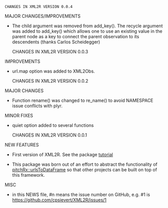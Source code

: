     CHANGES IN XML2R VERSION 0.0.4

MAJOR CHANGES/IMPROVEMENTS

  - The child argument was removed from add_key(). The recycle argument was added to add_key() which allows one to use an existing value in the parent node as a key to connect the parent observation to its descendents (thanks Carlos Scheidegger) 
  
    CHANGES IN XML2R VERSION 0.0.3

IMPROVEMENTS

  - url.map option was added to XML2Obs.
  
    CHANGES IN XML2R VERSION 0.0.2

MAJOR CHANGES

  - Function rename() was changed to re_name() to avoid NAMESPACE issue conflicts with plyr.

MINOR FIXES

  - quiet option added to several functions

    CHANGES IN XML2R VERSION 0.0.1

NEW FEATURES

  - First version of XML2R. See the package [tutorial](http://cpsievert.github.io/XML2R/)

  - This package was born out of an effort to abstract the functionality of [pitchRx::urlsToDataFrame](https://github.com/cpsievert/pitchRx/blob/master/R/urlsToDataFrame.R) so that other projects can be built on top of this framework.

MISC

  - in this NEWS file, #n means the issue number on GitHub, e.g. #1 is
  https://github.com/cpsievert/XML2R/issues/1